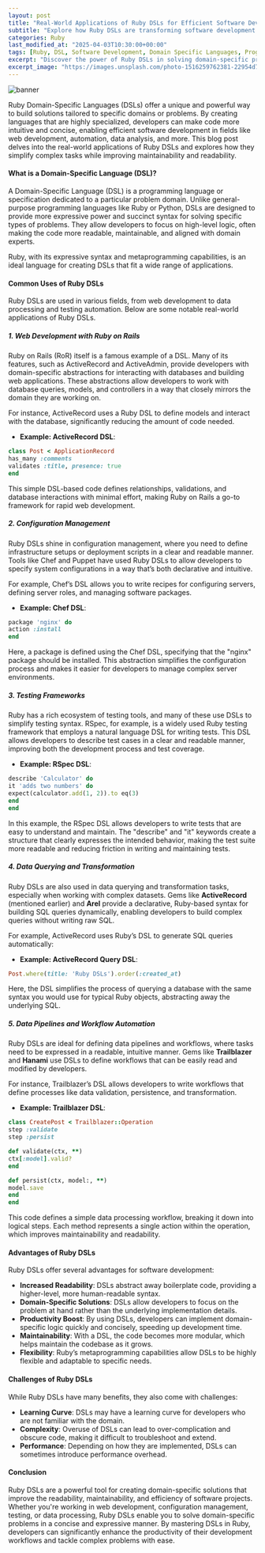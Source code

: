 ```yaml
---
layout: post
title: "Real-World Applications of Ruby DSLs for Efficient Software Development"
subtitle: "Explore how Ruby DSLs are transforming software development through domain-specific solutions"
categories: Ruby
last_modified_at: "2025-04-03T10:30:00+00:00"
tags: [Ruby, DSL, Software Development, Domain Specific Languages, Programming, Ruby On Rails]
excerpt: "Discover the power of Ruby DSLs in solving domain-specific problems efficiently and learn how they are used in real-world applications."
excerpt_image: "https://images.unsplash.com/photo-1516259762381-22954d7d3ad2"
---
```

![banner](https://images.unsplash.com/photo-1516259762381-22954d7d3ad2)

Ruby Domain-Specific Languages (DSLs) offer a unique and powerful way to build solutions tailored to specific domains or problems. By creating languages that are highly specialized, developers can make code more intuitive and concise, enabling efficient software development in fields like web development, automation, data analysis, and more. This blog post delves into the real-world applications of Ruby DSLs and explores how they simplify complex tasks while improving maintainability and readability.

#### What is a Domain-Specific Language (DSL)?

A Domain-Specific Language (DSL) is a programming language or specification dedicated to a particular problem domain. Unlike general-purpose programming languages like Ruby or Python, DSLs are designed to provide more expressive power and succinct syntax for solving specific types of problems. They allow developers to focus on high-level logic, often making the code more readable, maintainable, and aligned with domain experts.

Ruby, with its expressive syntax and metaprogramming capabilities, is an ideal language for creating DSLs that fit a wide range of applications.

#### Common Uses of Ruby DSLs

Ruby DSLs are used in various fields, from web development to data processing and testing automation. Below are some notable real-world applications of Ruby DSLs.

##### 1. Web Development with Ruby on Rails

Ruby on Rails (RoR) itself is a famous example of a DSL. Many of its features, such as ActiveRecord and ActiveAdmin, provide developers with domain-specific abstractions for interacting with databases and building web applications. These abstractions allow developers to work with database queries, models, and controllers in a way that closely mirrors the domain they are working on.

For instance, ActiveRecord uses a Ruby DSL to define models and interact with the database, significantly reducing the amount of code needed.

- **Example: ActiveRecord DSL**:

```ruby
class Post < ApplicationRecord
has_many :comments
validates :title, presence: true
end
```

This simple DSL-based code defines relationships, validations, and database interactions with minimal effort, making Ruby on Rails a go-to framework for rapid web development.

##### 2. Configuration Management

Ruby DSLs shine in configuration management, where you need to define infrastructure setups or deployment scripts in a clear and readable manner. Tools like Chef and Puppet have used Ruby DSLs to allow developers to specify system configurations in a way that’s both declarative and intuitive.

For example, Chef’s DSL allows you to write recipes for configuring servers, defining server roles, and managing software packages.

- **Example: Chef DSL**:

```ruby
package 'nginx' do
action :install
end
```

Here, a package is defined using the Chef DSL, specifying that the "nginx" package should be installed. This abstraction simplifies the configuration process and makes it easier for developers to manage complex server environments.

##### 3. Testing Frameworks

Ruby has a rich ecosystem of testing tools, and many of these use DSLs to simplify testing syntax. RSpec, for example, is a widely used Ruby testing framework that employs a natural language DSL for writing tests. This DSL allows developers to describe test cases in a clear and readable manner, improving both the development process and test coverage.

- **Example: RSpec DSL**:

```ruby
describe 'Calculator' do
it 'adds two numbers' do
expect(calculator.add(1, 2)).to eq(3)
end
end
```

In this example, the RSpec DSL allows developers to write tests that are easy to understand and maintain. The "describe" and "it" keywords create a structure that clearly expresses the intended behavior, making the test suite more readable and reducing friction in writing and maintaining tests.

##### 4. Data Querying and Transformation

Ruby DSLs are also used in data querying and transformation tasks, especially when working with complex datasets. Gems like **ActiveRecord** (mentioned earlier) and **Arel** provide a declarative, Ruby-based syntax for building SQL queries dynamically, enabling developers to build complex queries without writing raw SQL.

For example, ActiveRecord uses Ruby’s DSL to generate SQL queries automatically:

- **Example: ActiveRecord Query DSL**:

```ruby
Post.where(title: 'Ruby DSLs').order(:created_at)
```

Here, the DSL simplifies the process of querying a database with the same syntax you would use for typical Ruby objects, abstracting away the underlying SQL.

##### 5. Data Pipelines and Workflow Automation

Ruby DSLs are ideal for defining data pipelines and workflows, where tasks need to be expressed in a readable, intuitive manner. Gems like **Trailblazer** and **Hanami** use DSLs to define workflows that can be easily read and modified by developers.

For instance, Trailblazer’s DSL allows developers to write workflows that define processes like data validation, persistence, and transformation.

- **Example: Trailblazer DSL**:

```ruby
class CreatePost < Trailblazer::Operation
step :validate
step :persist

def validate(ctx, **)
ctx[:model].valid?
end

def persist(ctx, model:, **)
model.save
end
end
```

This code defines a simple data processing workflow, breaking it down into logical steps. Each method represents a single action within the operation, which improves maintainability and readability.

#### Advantages of Ruby DSLs

Ruby DSLs offer several advantages for software development:

- **Increased Readability**: DSLs abstract away boilerplate code, providing a higher-level, more human-readable syntax.
- **Domain-Specific Solutions**: DSLs allow developers to focus on the problem at hand rather than the underlying implementation details.
- **Productivity Boost**: By using DSLs, developers can implement domain-specific logic quickly and concisely, speeding up development time.
- **Maintainability**: With a DSL, the code becomes more modular, which helps maintain the codebase as it grows.
- **Flexibility**: Ruby’s metaprogramming capabilities allow DSLs to be highly flexible and adaptable to specific needs.

#### Challenges of Ruby DSLs

While Ruby DSLs have many benefits, they also come with challenges:

- **Learning Curve**: DSLs may have a learning curve for developers who are not familiar with the domain.
- **Complexity**: Overuse of DSLs can lead to over-complication and obscure code, making it difficult to troubleshoot and extend.
- **Performance**: Depending on how they are implemented, DSLs can sometimes introduce performance overhead.

#### Conclusion

Ruby DSLs are a powerful tool for creating domain-specific solutions that improve the readability, maintainability, and efficiency of software projects. Whether you're working in web development, configuration management, testing, or data processing, Ruby DSLs enable you to solve domain-specific problems in a concise and expressive manner. By mastering DSLs in Ruby, developers can significantly enhance the productivity of their development workflows and tackle complex problems with ease.

